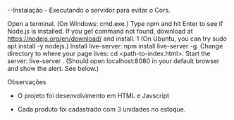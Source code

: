--Instalação - Executando o servidor para evitar o Cors.

Open a terminal. (On Windows: cmd.exe.)
Type npm and hit Enter to see if Node.js is installed.
If you get command not found, download at https://nodejs.org/en/download/ and install. 1
(On Ubuntu, you can try sudo apt install -y nodejs.)
Install live-server: npm install live-server -g.
Change directory to where your page lives: cd <path-to-index.html>.
Start the server: live-server .
(Should open localhost:8080 in your default browser and show the alert. See below.)

Observações
* O projeto foi desenvolvimento em HTML e Javscript

* Cada produto foi cadastrado com 3 unidades no estoque.